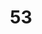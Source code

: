 ---
title: "53"
imageurl: "../src/content/assets/53.webp"
dwnurl: "https://imgs1.thamizhnation.org/53.jpg"
tags: ['thalaivar']
---